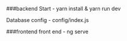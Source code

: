 ###backend 
Start - yarn install & yarn run dev

Database config - config/index.js

###frontend
front end - ng serve